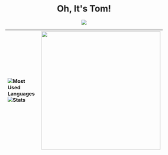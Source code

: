 <h1 align="center">Oh, It's Tom!</h1>

<div align="center">
  
<img src="https://lanyard.kyrie25.me/api/788746150828179456?bg=282a36&gradient=DD6387-DD6387&&waveSpotifyColor=DD6387&waveColor=DD6387"/>

![Most Used Languages](https://github-readme-stats.vercel.app/api/top-langs/?username=OhItsTom&layout=compact&theme=dracula&langs_count=8) <br> ![Stats](https://github-readme-stats.vercel.app/api?username=OhItsTom&show_icons=true&theme=dracula)|<img src="https://spotify-github-profile.vercel.app/api/view?uid=mrcool06&cover_image=true&theme=default&show_offline=false&background_color=282a36&interchange=true&bar_color_cover=true" style="height: 380px;" /> 
|:--|:-:| 
  
</div>
